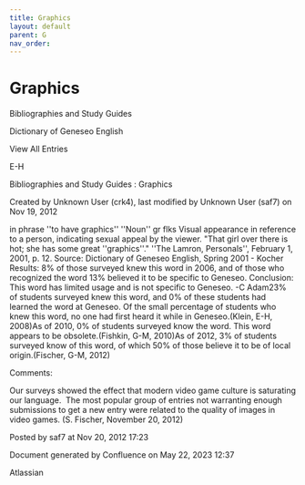 ```yaml
---
title: Graphics
layout: default
parent: G
nav_order:
---
```


# Graphics

Bibliographies and Study Guides

Dictionary of Geneseo English

View All Entries

E-H

Bibliographies and Study Guides : Graphics

Created by  Unknown User (crk4), last modified by  Unknown User (saf7) on Nov 19, 2012

in phrase ''to have graphics'' ''Noun'' gr flks Visual appearance in reference to a person, indicating sexual appeal by the viewer. &quot;That girl over there is hot; she has some great ''graphics''.&quot; ''The Lamron, Personals'', February 1, 2001, p. 12. Source: Dictionary of Geneseo English, Spring 2001 - Kocher Results: 8% of those surveyed knew this word in 2006, and of those who recognized the word 13% believed it to be specific to Geneseo. Conclusion: This word has limited usage and is not specific to Geneseo. -C Adam23% of students surveyed knew this word, and 0% of these students had learned the word at Geneseo. Of the small percentage of students who knew this word, no one had first heard it while in Geneseo.(Klein, E-H, 2008)As of 2010, 0% of students surveyed know the word. This word appears to be obsolete.(Fishkin, G-M, 2010)As of 2012, 3% of students surveyed know of this word, of which 50% of those believe it to be of local origin.(Fischer, G-M, 2012)

Comments:

Our surveys showed the effect that modern video game culture is saturating our language.  The most popular group of entries not warranting enough submissions to get a new entry were related to the quality of images in video games. (S. Fischer, November 20, 2012)

Posted by saf7 at Nov 20, 2012 17:23

Document generated by Confluence on May 22, 2023 12:37

Atlassian
